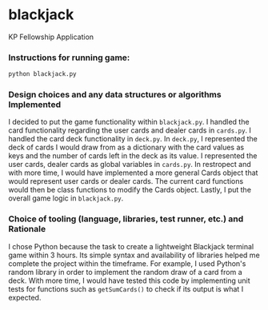 # blackjack
KP Fellowship Application

### Instructions for running game:
```python
python blackjack.py
```

### Design choices and any data structures or algorithms Implemented
I decided to put the game functionality within ```blackjack.py```. I handled the card functionality regarding the user cards and dealer cards in ```cards.py```. I handled the card deck functionality in ```deck.py```. In ```deck.py```, I represented the deck of cards I would draw from as a dictionary with the card values as keys and the number of cards left in the deck as its value. I represented the user cards, dealer cards as global variables in ```cards.py```. In restropect and with more time, I would have implemented a more general Cards object that would represent user cards or dealer cards. The current card functions would then be class functions to modify the Cards object. Lastly, I put the overall game logic in ```blackjack.py```.

### Choice of tooling (language, libraries, test runner, etc.) and Rationale
I chose Python because the task to create a lightweight Blackjack terminal game within 3 hours. Its simple syntax and availability of libraries helped me complete the project within the timeframe. For example, I used Python's random library in order to implement the random draw of a card from a deck. With more time, I would have tested this code by implementing unit tests for functions such as ```getSumCards()``` to check if its output is what I expected.
